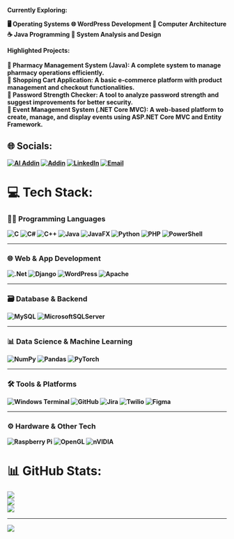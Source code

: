  <b>Currently Exploring:<B> <BR>

🖥️ Operating Systems
🌐 WordPress Development
🧠 Computer Architecture
☕ Java Programming
🧩 System Analysis and Design

<b> Highlighted Projects:<b><br><BR>
💊 Pharmacy Management System (Java):
A complete system to manage pharmacy operations efficiently.<BR>
🛒 Shopping Cart Application:
A basic e-commerce platform with product management and checkout functionalities.<BR>
🔐 Password Strength Checker:
A tool to analyze password strength and suggest improvements for better security.<BR>
🎉 Event Management System (.NET Core MVC):
A web-based platform to create, manage, and display events using ASP.NET Core MVC and Entity Framework.


## 🌐 Socials:
[![Al Addin](https://img.shields.io/badge/Al%20Addin-%231877F2.svg?logo=facebook&logoColor=white)](https://facebook.com/addin_alt) 
[![Addin](https://img.shields.io/badge/Addin-%23E4405F.svg?logo=instagram&logoColor=white)](https://instagram.com/addin_alt) 
[![LinkedIn](https://img.shields.io/badge/-LinkedIn-%230077B5.svg?logo=linkedin&logoColor=white&label=)](https://linkedin.com/in/addin-alt) 
[![Email](https://img.shields.io/badge/Email-D14836?logo=gmail&logoColor=white)](mailto:info.addincse@gmail.com)



# 💻 Tech Stack:

### 🧑‍💻 Programming Languages
![C](https://img.shields.io/badge/C-%2300599C.svg?style=for-the-badge&logo=c&logoColor=white)
![C#](https://img.shields.io/badge/C%23-%23239120.svg?style=for-the-badge&logo=csharp&logoColor=white)
![C++](https://img.shields.io/badge/C++-%2300599C.svg?style=for-the-badge&logo=c%2B%2B&logoColor=white)
![Java](https://img.shields.io/badge/Java-%23ED8B00.svg?style=for-the-badge&logo=openjdk&logoColor=white)
![JavaFX](https://img.shields.io/badge/JavaFX-%23FF0000.svg?style=for-the-badge&logo=java&logoColor=white)
![Python](https://img.shields.io/badge/Python-3670A0?style=for-the-badge&logo=python&logoColor=ffdd54)
![PHP](https://img.shields.io/badge/PHP-%23777BB4.svg?style=for-the-badge&logo=php&logoColor=white)
![PowerShell](https://img.shields.io/badge/PowerShell-%235391FE.svg?style=for-the-badge&logo=powershell&logoColor=white)

---

### 🌐 Web & App Development
![.Net](https://img.shields.io/badge/.NET-5C2D91?style=for-the-badge&logo=.net&logoColor=white)
![Django](https://img.shields.io/badge/Django-%23092E20.svg?style=for-the-badge&logo=django&logoColor=white)
![WordPress](https://img.shields.io/badge/WordPress-%23117AC9.svg?style=for-the-badge&logo=wordpress&logoColor=white)
![Apache](https://img.shields.io/badge/Apache-%23D42029.svg?style=for-the-badge&logo=apache&logoColor=white)

---

### 🗃️ Database & Backend
![MySQL](https://img.shields.io/badge/MySQL-4479A1.svg?style=for-the-badge&logo=mysql&logoColor=white)
![MicrosoftSQLServer](https://img.shields.io/badge/Microsoft%20SQL%20Server-CC2927?style=for-the-badge&logo=microsoft%20sql%20server&logoColor=white)

---

### 📊 Data Science & Machine Learning
![NumPy](https://img.shields.io/badge/NumPy-%23013243.svg?style=for-the-badge&logo=numpy&logoColor=white)
![Pandas](https://img.shields.io/badge/Pandas-%23150458.svg?style=for-the-badge&logo=pandas&logoColor=white)
![PyTorch](https://img.shields.io/badge/PyTorch-%23EE4C2C.svg?style=for-the-badge&logo=PyTorch&logoColor=white)

---

### 🛠️ Tools & Platforms
![Windows Terminal](https://img.shields.io/badge/Windows%20Terminal-%234D4D4D.svg?style=for-the-badge&logo=windows-terminal&logoColor=white)
![GitHub](https://img.shields.io/badge/GitHub-%23121011.svg?style=for-the-badge&logo=github&logoColor=white)
![Jira](https://img.shields.io/badge/Jira-%230A0FFF.svg?style=for-the-badge&logo=jira&logoColor=white)
![Twilio](https://img.shields.io/badge/Twilio-F22F46?style=for-the-badge&logo=twilio&logoColor=white)
![Figma](https://img.shields.io/badge/Figma-%23F24E1E.svg?style=for-the-badge&logo=figma&logoColor=white)

---

### ⚙️ Hardware & Other Tech
![Raspberry Pi](https://img.shields.io/badge/Raspberry_Pi-C51A4A?style=for-the-badge&logo=raspberry-pi&logoColor=white)
![OpenGL](https://img.shields.io/badge/OpenGL-white?logo=opengl&style=for-the-badge&logoColor=black)
![nVIDIA](https://img.shields.io/badge/NVIDIA-%2376B900.svg?style=for-the-badge&logo=nvidia&logoColor=white)

# 📊 GitHub Stats:
![](https://github-readme-stats.vercel.app/api?username=AddinAl&theme=dark&hide_border=false&include_all_commits=false&count_private=false)<br/>
![](https://nirzak-streak-stats.vercel.app/?user=AddinAl&theme=dark&hide_border=false)<br/>
![](https://github-readme-stats.vercel.app/api/top-langs/?username=AddinAl&theme=dark&hide_border=false&include_all_commits=false&count_private=false&layout=compact)

---
[![](https://visitcount.itsvg.in/api?id=AddinAl&icon=0&color=0)](https://visitcount.itsvg.in)

